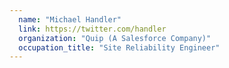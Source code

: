 ```yaml
---
  name: "Michael Handler"
  link: https://twitter.com/handler
  organization: "Quip (A Salesforce Company)"
  occupation_title: "Site Reliability Engineer"
---
```

